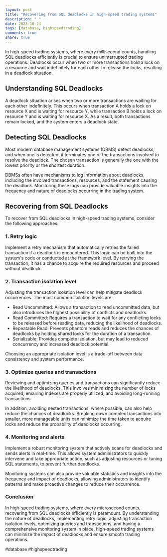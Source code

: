 ```yaml
---
layout: post
title: "Recovering from SQL deadlocks in high-speed trading systems"
description: " "
date: 2023-10-24
tags: [database, highspeedtrading]
comments: true
share: true
---
```


In high-speed trading systems, where every millisecond counts, handling SQL deadlocks efficiently is crucial to ensure uninterrupted trading operations. Deadlocks occur when two or more transactions hold a lock on a resource and wait indefinitely for each other to release the locks, resulting in a deadlock situation.

## Understanding SQL Deadlocks

A deadlock situation arises when two or more transactions are waiting for each other indefinitely. This occurs when transaction A holds a lock on resource X and is waiting for resource Y, while transaction B holds a lock on resource Y and is waiting for resource X. As a result, both transactions remain locked, and the system enters a deadlock state.

## Detecting SQL Deadlocks

Most modern database management systems (DBMS) detect deadlocks, and when one is detected, it terminates one of the transactions involved to resolve the deadlock. The chosen transaction is generally the one with the lowest priority or the shortest duration.

DBMSs often have mechanisms to log information about deadlocks, including the involved transactions, resources, and the statement causing the deadlock. Monitoring these logs can provide valuable insights into the frequency and nature of deadlocks occurring in the trading system.

## Recovering from SQL Deadlocks

To recover from SQL deadlocks in high-speed trading systems, consider the following approaches:

### 1. Retry logic

Implement a retry mechanism that automatically retries the failed transaction if a deadlock is encountered. This logic can be built into the system's code or conducted at the framework level. By retrying the transaction, it has a chance to acquire the required resources and proceed without deadlock.

### 2. Transaction isolation level

Adjusting the transaction isolation level can help mitigate deadlock occurrences. The most common isolation levels are:

- Read Uncommitted: Allows a transaction to read uncommitted data, but also introduces the highest possibility of conflicts and deadlocks.
- Read Committed: Requires a transaction to wait for any conflicting locks to be released before reading data, reducing the likelihood of deadlocks.
- Repeatable Read: Prevents phantom reads and reduces the chances of deadlocks by holding shared locks for the duration of a transaction.
- Serializable: Provides complete isolation, but may lead to reduced concurrency and increased deadlock potential.

Choosing an appropriate isolation level is a trade-off between data consistency and system performance.

### 3. Optimize queries and transactions

Reviewing and optimizing queries and transactions can significantly reduce the likelihood of deadlocks. This involves minimizing the number of locks acquired, ensuring indexes are properly utilized, and avoiding long-running transactions.

In addition, avoiding nested transactions, where possible, can also help reduce the chances of deadlocks. Breaking down complex transactions into smaller, more manageable units can minimize the time taken to acquire locks and reduce the probability of deadlocks occurring.

### 4. Monitoring and alerts

Implement a robust monitoring system that actively scans for deadlocks and sends alerts in real-time. This allows system administrators to quickly intervene and take appropriate action, such as adjusting resources or tuning SQL statements, to prevent further deadlocks.

Monitoring systems can also provide valuable statistics and insights into the frequency and impact of deadlocks, allowing administrators to identify patterns and make proactive changes to reduce their occurrence.

### Conclusion

In high-speed trading systems, where every microsecond counts, recovering from SQL deadlocks efficiently is paramount. By understanding the nature of deadlocks, implementing retry logic, adjusting transaction isolation levels, optimizing queries and transactions, and having a comprehensive monitoring system in place, high-speed trading systems can minimize the impact of deadlocks and ensure smooth trading operations.

\#database #highspeedtrading